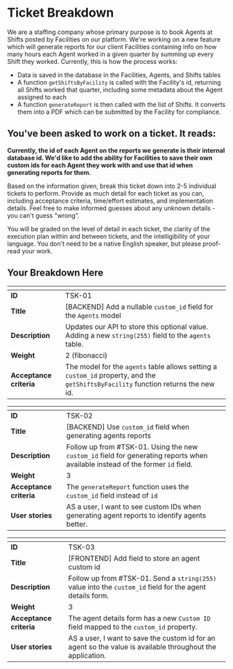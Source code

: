 # Ticket Breakdown
We are a staffing company whose primary purpose is to book Agents at Shifts posted by Facilities on our platform. We're working on a new feature which will generate reports for our client Facilities containing info on how many hours each Agent worked in a given quarter by summing up every Shift they worked. Currently, this is how the process works:

- Data is saved in the database in the Facilities, Agents, and Shifts tables
- A function `getShiftsByFacility` is called with the Facility's id, returning all Shifts worked that quarter, including some metadata about the Agent assigned to each
- A function `generateReport` is then called with the list of Shifts. It converts them into a PDF which can be submitted by the Facility for compliance.

## You've been asked to work on a ticket. It reads:

**Currently, the id of each Agent on the reports we generate is their internal database id. We'd like to add the ability for Facilities to save their own custom ids for each Agent they work with and use that id when generating reports for them.**


Based on the information given, break this ticket down into 2-5 individual tickets to perform. Provide as much detail for each ticket as you can, including acceptance criteria, time/effort estimates, and implementation details. Feel free to make informed guesses about any unknown details - you can't guess "wrong".


You will be graded on the level of detail in each ticket, the clarity of the execution plan within and between tickets, and the intelligibility of your language. You don't need to be a native English speaker, but please proof-read your work.

## Your Breakdown Here

| <!-- --> | <!-- --> |
|---|---|
| **ID** | TSK-01 |
| **Title** | [BACKEND] Add a nullable `custom_id` field for the `Agents` model |
| **Description**  | Updates our API to store this optional value. Adding a new `string(255)` field to the `agents` table. |
| **Weight**  | 2 (fibonacci) |
| **Acceptance criteria**  | The model for the `agents` table allows setting a `custom_id` property, and the `getShiftsByFacility` function returns the new id. |

| <!-- --> | <!-- --> |
|---|---|
| **ID** | TSK-02 |
| **Title** | [BACKEND] Use `custom_id` field when generating agents reports |
| **Description**  | Follow up from #TSK-01. Using the new `custom_id` field for generating reports when available instead of the former `id` field. |
| **Weight**  | 3 |
| **Acceptance criteria**  | The `generateReport` function uses the `custom_id` field instead of `id` |
| **User stories**  | AS a user, I want to see custom IDs when generating agent reports to identify agents better. |

| <!-- --> | <!-- --> |
|---|---|
| **ID** | TSK-03 |
| **Title** | [FRONTEND] Add field to store an agent custom id |
| **Description**  | Follow up from #TSK-01. Send a `string(255)` value into the `custom_id` field for the agent details form. |
| **Weight**  | 3 |
| **Acceptance criteria**  | The agent details form has a new `Custom ID` field mapped to the `custom_id` property. |
| **User stories**  | AS a user, I want to save the custom id for an agent so the value is available throughout the application. |
